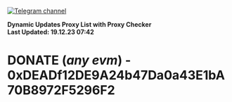 [![Telegram channel](https://img.shields.io/endpoint?url=https://runkit.io/damiankrawczyk/telegram-badge/branches/master?url=https://t.me/n4z4v0d)](https://t.me/n4z4v0d) 

**Dynamic Updates Proxy List with Proxy Checker**  
**Last Updated: 19.12.23 07:42**

# DONATE (_any evm_) - 0xDEADf12DE9A24b47Da0a43E1bA70B8972F5296F2
